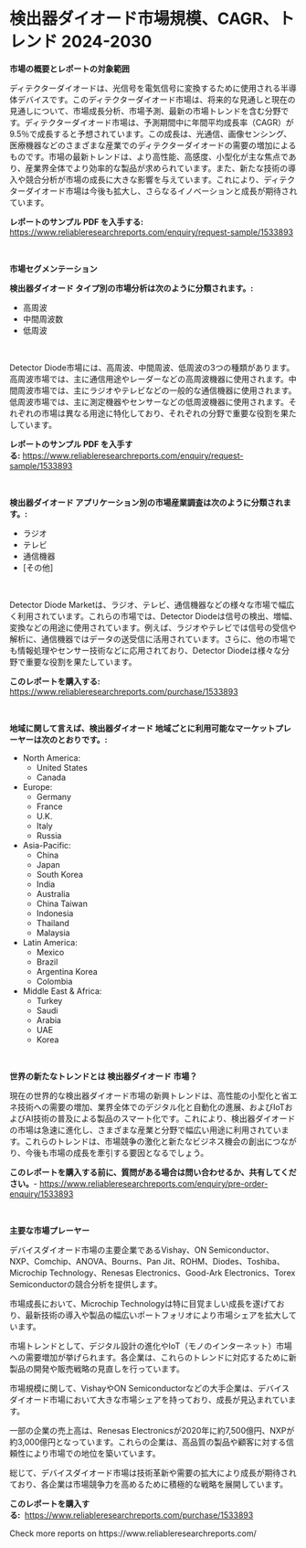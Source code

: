 <p><h1>検出器ダイオード市場規模、CAGR、トレンド 2024-2030</h1></p><p><strong>市場の概要とレポートの対象範囲</strong></p>
<p><p>ディテクターダイオードは、光信号を電気信号に変換するために使用される半導体デバイスです。このディテクターダイオード市場は、将来的な見通しと現在の見通しについて、市場成長分析、市場予測、最新の市場トレンドを含む分野です。ディテクターダイオード市場は、予測期間中に年間平均成長率（CAGR）が9.5％で成長すると予想されています。この成長は、光通信、画像センシング、医療機器などのさまざまな産業でのディテクターダイオードの需要の増加によるものです。市場の最新トレンドは、より高性能、高感度、小型化が主な焦点であり、産業界全体でより効率的な製品が求められています。また、新たな技術の導入や競合分析が市場の成長に大きな影響を与えています。これにより、ディテクターダイオード市場は今後も拡大し、さらなるイノベーションと成長が期待されています。</p></p>
<p><strong>レポートのサンプル PDF を入手する:</strong> <a href="https://www.reliableresearchreports.com/enquiry/request-sample/1533893">https://www.reliableresearchreports.com/enquiry/request-sample/1533893</a></p>
<p>&nbsp;</p>
<p><strong>市場セグメンテーション</strong></p>
<p><strong>検出器ダイオード タイプ別の市場分析は次のように分類されます。:</strong></p>
<p><ul><li>高周波</li><li>中間周波数</li><li>低周波</li></ul></p>
<p>&nbsp;</p>
<p><p>Detector Diode市場には、高周波、中間周波、低周波の3つの種類があります。高周波市場では、主に通信用途やレーダーなどの高周波機器に使用されます。中間周波市場では、主にラジオやテレビなどの一般的な通信機器に使用されます。低周波市場では、主に測定機器やセンサーなどの低周波機器に使用されます。それぞれの市場は異なる用途に特化しており、それぞれの分野で重要な役割を果たしています。</p></p>
<p><strong>レポートのサンプル PDF を入手する:</strong>&nbsp;<a href="https://www.reliableresearchreports.com/enquiry/request-sample/1533893">https://www.reliableresearchreports.com/enquiry/request-sample/1533893</a></p>
<p>&nbsp;</p>
<p><strong> 検出器ダイオード アプリケーション別の市場産業調査は次のように分類されます。:</strong></p>
<p><ul><li>ラジオ</li><li>テレビ</li><li>通信機器</li><li>[その他]</li></ul></p>
<p>&nbsp;</p>
<p><p>Detector Diode Marketは、ラジオ、テレビ、通信機器などの様々な市場で幅広く利用されています。これらの市場では、Detector Diodeは信号の検出、増幅、変換などの用途に使用されています。例えば、ラジオやテレビでは信号の受信や解析に、通信機器ではデータの送受信に活用されています。さらに、他の市場でも情報処理やセンサー技術などに応用されており、Detector Diodeは様々な分野で重要な役割を果たしています。</p></p>
<p><strong>このレポートを購入する:</strong>&nbsp; <a href="https://www.reliableresearchreports.com/purchase/1533893">https://www.reliableresearchreports.com/purchase/1533893</a></p>
<p>&nbsp;</p>
<p><strong>地域に関して言えば、検出器ダイオード 地域ごとに利用可能なマーケットプレーヤーは次のとおりです。:</strong></p>
<p><ul>
    <li>
        North America:
        <ul>
            <li>United States</li>
            <li>Canada</li>
        </ul>
    </li>
    <li>
        Europe:
        <ul>
            <li>Germany</li>
            <li>France</li>
            <li>U.K.</li>
            <li>Italy</li>
            <li>Russia</li>
        </ul>
    </li>
    <li>
        Asia-Pacific:
        <ul>
            <li>China</li>
            <li>Japan</li>
            <li>South Korea</li>
            <li>India</li>
            <li>Australia</li>
            <li>China Taiwan</li>
            <li>Indonesia</li>
            <li>Thailand</li>
            <li>Malaysia</li>
        </ul>
    </li>
    <li>
        Latin America:
        <ul>
            <li>Mexico</li>
            <li>Brazil</li>
            <li>Argentina Korea</li>
            <li>Colombia</li>
        </ul>
    </li>
    <li>
        Middle East & Africa:
        <ul>
            <li>Turkey</li>
            <li>Saudi</li>
            <li>Arabia</li>
            <li>UAE</li>
            <li>Korea</li>
        </ul>
    </li>
    </ul></p>
<p>&nbsp;</p>
<p><strong>世界の新たなトレンドとは 検出器ダイオード 市場？</strong></p>
<p><p>現在の世界的な検出器ダイオード市場の新興トレンドは、高性能の小型化と省エネ技術への需要の増加、業界全体でのデジタル化と自動化の進展、およびIoTおよびAI技術の普及による製品のスマート化です。これにより、検出器ダイオードの市場は急速に進化し、さまざまな産業と分野で幅広い用途に利用されています。これらのトレンドは、市場競争の激化と新たなビジネス機会の創出につながり、今後も市場の成長を牽引する要因となるでしょう。</p></p>
<p><strong>このレポートを購入する前に、質問がある場合は問い合わせるか、共有してください。</strong>- <a href="https://www.reliableresearchreports.com/enquiry/pre-order-enquiry/1533893">https://www.reliableresearchreports.com/enquiry/pre-order-enquiry/1533893</a></p>
<p>&nbsp;</p>
<p><strong>主要な市場プレーヤー</strong></p>
<p><p>デバイスダイオード市場の主要企業であるVishay、ON Semiconductor、NXP、Comchip、ANOVA、Bourns、Pan Jit、ROHM、Diodes、Toshiba、Microchip Technology、Renesas Electronics、Good-Ark Electronics、Torex Semiconductorの競合分析を提供します。 </p><p>市場成長において、Microchip Technologyは特に目覚ましい成長を遂げており、最新技術の導入や製品の幅広いポートフォリオにより市場シェアを拡大しています。 </p><p>市場トレンドとして、デジタル設計の進化やIoT（モノのインターネット）市場への需要増加が挙げられます。各企業は、これらのトレンドに対応するために新製品の開発や販売戦略の見直しを行っています。</p><p>市場規模に関して、VishayやON Semiconductorなどの大手企業は、デバイスダイオード市場において大きな市場シェアを持っており、成長が見込まれています。</p><p>一部の企業の売上高は、Renesas Electronicsが2020年に約7,500億円、NXPが約3,000億円となっています。これらの企業は、高品質の製品や顧客に対する信頼性により市場での地位を築いています。</p><p>総じて、デバイスダイオード市場は技術革新や需要の拡大により成長が期待されており、各企業は市場競争力を高めるために積極的な戦略を展開しています。</p></p>
<p><strong>このレポートを購入する:</strong>&nbsp;&nbsp;<a href="https://www.reliableresearchreports.com/purchase/1533893">https://www.reliableresearchreports.com/purchase/1533893</a></p>
<p>Check more reports on https://www.reliableresearchreports.com/</p>